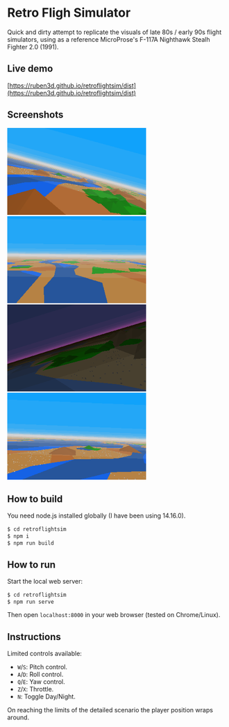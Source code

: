 # Retro Fligh Simulator

Quick and dirty attempt to replicate the visuals of late 80s / early 90s flight simulators, using as a reference MicroProse's F-117A Nighthawk Stealh Fighter 2.0 (1991).

## Live demo

[https://ruben3d.github.io/retroflightsim/dist](https://ruben3d.github.io/retroflightsim/dist)

## Screenshots

[<img src="doc/ss01.png" width="320" height="200" />](doc/ss01.png)
[<img src="doc/ss02.png" width="320" height="200" />](doc/ss02.png)
[<img src="doc/ss04.png" width="320" height="200" />](doc/ss04.png)
[<img src="doc/ss03.png" width="320" height="200" />](doc/ss03.png)

## How to build

You need node.js installed globally (I have been using 14.16.0).

```
$ cd retroflightsim
$ npm i
$ npm run build
```

## How to run

Start the local web server:

```
$ cd retroflightsim
$ npm run serve
```
Then open `localhost:8000` in your web browser (tested on Chrome/Linux).

## Instructions

Limited controls available:
* `W`/`S`: Pitch control.
* `A`/`D`: Roll control.
* `Q`/`E`: Yaw control.
* `Z`/`X`: Throttle.
* `N`: Toggle Day/Night.

On reaching the limits of the detailed scenario the player position wraps around.
